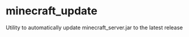 minecraft_update
================

Utility to automatically update minecraft_server.jar to the latest release
